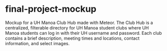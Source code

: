 # final-project-mockup
Mockup for a UH Manoa Club Hub made with Meteor. The Club Hub is a centralized, filterable directory for UH Manoa student clubs where UH Manoa students can log in with their UH username and password. Each club contains a brief description, meeting times and locations, contact information, and select images.
